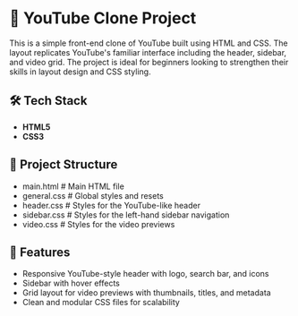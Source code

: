 # 🎥 YouTube Clone Project

This is a simple front-end clone of YouTube built using HTML and CSS. The layout replicates YouTube's familiar interface including the header, sidebar, and video grid. The project is ideal for beginners looking to strengthen their skills in layout design and CSS styling.

## 🛠 Tech Stack

- **HTML5**
- **CSS3**

## 📁 Project Structure
- main.html # Main HTML file
- general.css # Global styles and resets
- header.css # Styles for the YouTube-like header
- sidebar.css # Styles for the left-hand sidebar navigation
- video.css # Styles for the video previews

## 🚀 Features

- Responsive YouTube-style header with logo, search bar, and icons
- Sidebar with hover effects
- Grid layout for video previews with thumbnails, titles, and metadata
- Clean and modular CSS files for scalability
